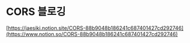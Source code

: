 # CORS 블로깅

[https://jaesiki.notion.site/CORS-88b9048b186241c687401427cd292746](https://www.notion.so/CORS-88b9048b186241c687401427cd292746)